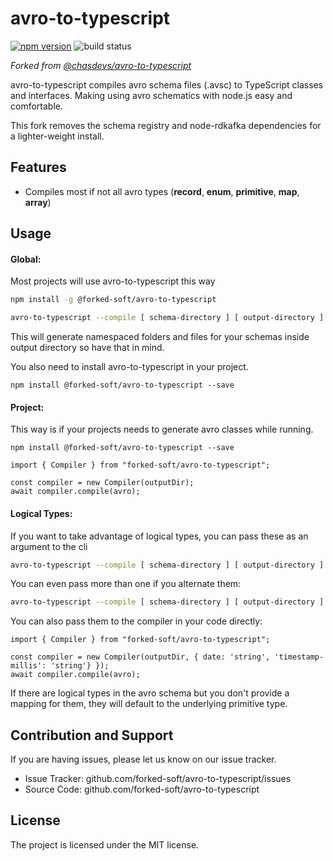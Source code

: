 # avro-to-typescript

[![npm version](https://badge.fury.io/js/@forked-soft%2Favro-to-typescript.svg)](https://badge.fury.io/js/%40chasdevs%2Favro-to-typescript)
![build status](https://github.com/forked-soft/avro-to-typescript/actions/workflows/build.yml/badge.svg)

_Forked from [@chasdevs/avro-to-typescript](git@github.com:chasdevs/avro-to-typescript.git)_

avro-to-typescript compiles avro schema files (.avsc) to TypeScript classes
and interfaces. Making using avro schematics with node.js easy and comfortable.

This fork removes the schema registry and node-rdkafka dependencies for a lighter-weight install.

## Features

- Compiles most if not all avro types (**record**, **enum**, **primitive**, **map**, **array**)

## Usage

#### Global:

Most projects will use avro-to-typescript this way

```sh
npm install -g @forked-soft/avro-to-typescript

avro-to-typescript --compile [ schema-directory ] [ output-directory ]
```

This will generate namespaced folders and files for your schemas inside
output directory so have that in mind.

You also need to install avro-to-typescript in your project.

```
npm install @forked-soft/avro-to-typescript --save
```

#### Project:

This way is if your projects needs to generate avro classes while running.

```
npm install @forked-soft/avro-to-typescript --save
```

    import { Compiler } from "forked-soft/avro-to-typescript";

    const compiler = new Compiler(outputDir);
    await compiler.compile(avro);

#### Logical Types:

If you want to take advantage of logical types, you can pass these as an argument to the cli

```sh
avro-to-typescript --compile [ schema-directory ] [ output-directory ] --logical-types [avro type] [typescript type]
```

You can even pass more than one if you alternate them:

```sh
avro-to-typescript --compile [ schema-directory ] [ output-directory ] --logical-types [avro type] [typescript type] [avro type] [typescript type]
```

You can also pass them to the compiler in your code directly:

    import { Compiler } from "forked-soft/avro-to-typescript";

    const compiler = new Compiler(outputDir, { date: 'string', 'timestamp-millis': 'string'} });
    await compiler.compile(avro);

If there are logical types in the avro schema but you don't provide a mapping for them, they will default to the underlying primitive type.

## Contribution and Support

If you are having issues, please let us know on our issue tracker.

- Issue Tracker: github.com/forked-soft/avro-to-typescript/issues
- Source Code: github.com/forked-soft/avro-to-typescript

## License

The project is licensed under the MIT license.
